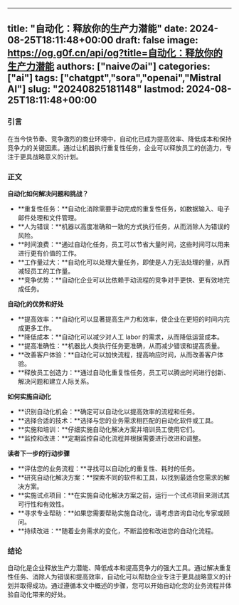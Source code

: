 
---
title: "自动化：释放你的生产力潜能"
date: 2024-08-25T18:11:48+00:00
draft: false
image: https://og.g0f.cn/api/og?title=自动化：释放你的生产力潜能
authors: ["naiveのai"]
categories: ["ai"]
tags: ["chatgpt","sora","openai","Mistral AI"]
slug: "20240825181148"
lastmod: 2024-08-25T18:11:48+00:00
---
### 引言

在当今快节奏、竞争激烈的商业环境中，自动化已成为提高效率、降低成本和保持竞争力的关键因素。通过让机器执行重复性任务，企业可以释放员工的创造力，专注于更具战略意义的计划。

### 正文

**自动化如何解决问题和挑战？**

* **重复性任务：**自动化消除需要手动完成的重复性任务，如数据输入、电子邮件处理和文件管理。
* **人为错误：**机器以高度准确和一致的方式执行任务，从而消除人为错误的风险。
* **时间浪费：**通过自动化任务，员工可以节省大量时间，这些时间可以用来进行更有价值的工作。
* **工作量过大：**自动化可以处理大量任务，即使是人力无法处理的量，从而减轻员工的工作量。
* **竞争优势：**自动化企业可以比依赖手动流程的竞争对手更快、更有效地完成任务。

**自动化的优势和好处**

* **提高效率：**自动化可以显著提高生产力和效率，使企业在更短的时间内完成更多工作。
* **降低成本：**自动化可以减少对人工 labor 的需求，从而降低运营成本。
* **提高准确性：**机器比人类执行任务更准确，从而减少错误和提高质量。
* **改善客户体验：**自动化可以加快流程，提高响应时间，从而改善客户体验。
* **释放员工创造力：**通过自动化重复性任务，员工可以腾出时间进行创新、解决问题和建立人际关系。

**如何实施自动化**

* **识别自动化机会：**确定可以自动化以提高效率的流程和任务。
* **选择合适的技术：**选择与您的业务需求相匹配的自动化软件或工具。
* **实施和培训：**仔细实施自动化解决方案并培训员工使用它们。
* **监控和改进：**定期监控自动化流程并根据需要进行改进和调整。

**读者下一步的行动步骤**

* **评估您的业务流程：**寻找可以自动化的重复性、耗时的任务。
* **研究自动化解决方案：**探索不同的软件和工具，以找到最适合您需求的解决方案。
* **实施试点项目：**在实施自动化解决方案之前，运行一个试点项目来测试其可行性和有效性。
* **寻求专业帮助：**如果您需要帮助实施自动化，请考虑咨询自动化专家或顾问。
* **持续改进：**随着业务需求的变化，不断监控和改进您的自动化流程。

### 结论

自动化是企业释放生产力潜能、降低成本和提高竞争力的强大工具。通过解决重复性任务、消除人为错误和提高效率，自动化可以帮助企业专注于更具战略意义的计划并取得成功。通过遵循本文中概述的步骤，您可以开始自动化您的业务流程并体验自动化带来的好处。